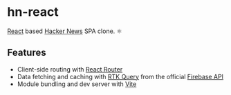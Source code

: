 # hn-react

[React](https://reactjs.org/) based [Hacker News](https://news.ycombinator.com/) SPA clone. :atom_symbol:

## Features

- Client-side routing with [React Router](https://reactrouter.com/)
- Data fetching and caching with [RTK Query](https://redux-toolkit.js.org/rtk-query/overview/) from the official [Firebase API](https://github.com/HackerNews/API)
- Module bundling and dev server with [Vite](https://vitejs.dev/)
